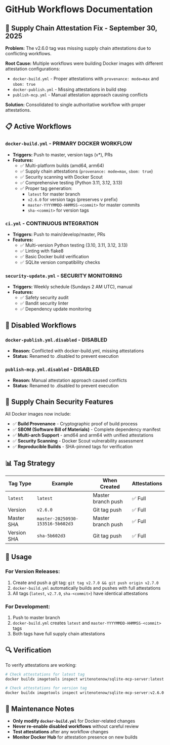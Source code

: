 # GitHub Workflows Documentation

## 🚨 **Supply Chain Attestation Fix - September 30, 2025**

**Problem:** The v2.6.0 tag was missing supply chain attestations due to conflicting workflows.

**Root Cause:** Multiple workflows were building Docker images with different attestation configurations:
- `docker-build.yml` - Proper attestations with `provenance: mode=max` and `sbom: true`
- `docker-publish.yml` - Missing attestations in build step
- `publish-mcp.yml` - Manual attestation approach causing conflicts

**Solution:** Consolidated to single authoritative workflow with proper attestations.

## 📋 **Active Workflows**

### `docker-build.yml` - **PRIMARY DOCKER WORKFLOW**
- **Triggers:** Push to master, version tags (v*), PRs
- **Features:**
  - ✅ Multi-platform builds (amd64, arm64)
  - ✅ Supply chain attestations (`provenance: mode=max`, `sbom: true`)
  - ✅ Security scanning with Docker Scout
  - ✅ Comprehensive testing (Python 3.11, 3.12, 3.13)
  - ✅ Proper tag generation:
    - `latest` for master branch
    - `v2.6.0` for version tags (preserves v prefix)
    - `master-YYYYMMDD-HHMMSS-<commit>` for master commits
    - `sha-<commit>` for version tags

### `ci.yml` - **CONTINUOUS INTEGRATION**
- **Triggers:** Push to main/develop/master, PRs
- **Features:**
  - ✅ Multi-version Python testing (3.10, 3.11, 3.12, 3.13)
  - ✅ Linting with flake8
  - ✅ Basic Docker build verification
  - ✅ SQLite version compatibility checks

### `security-update.yml` - **SECURITY MONITORING**
- **Triggers:** Weekly schedule (Sundays 2 AM UTC), manual
- **Features:**
  - ✅ Safety security audit
  - ✅ Bandit security linter
  - ✅ Dependency update monitoring

## 🚫 **Disabled Workflows**

### `docker-publish.yml.disabled` - **DISABLED**
- **Reason:** Conflicted with docker-build.yml, missing attestations
- **Status:** Renamed to .disabled to prevent execution

### `publish-mcp.yml.disabled` - **DISABLED**
- **Reason:** Manual attestation approach caused conflicts
- **Status:** Renamed to .disabled to prevent execution

## 🔧 **Supply Chain Security Features**

All Docker images now include:
- ✅ **Build Provenance** - Cryptographic proof of build process
- ✅ **SBOM (Software Bill of Materials)** - Complete dependency manifest
- ✅ **Multi-arch Support** - amd64 and arm64 with unified attestations
- ✅ **Security Scanning** - Docker Scout vulnerability assessment
- ✅ **Reproducible Builds** - SHA-pinned tags for verification

## 📊 **Tag Strategy**

| Tag Type | Example | When Created | Attestations |
|----------|---------|--------------|--------------|
| `latest` | `latest` | Master branch push | ✅ Full |
| Version | `v2.6.0` | Git tag push | ✅ Full |
| Master SHA | `master-20250930-153516-5b602d3` | Master branch push | ✅ Full |
| Version SHA | `sha-5b602d3` | Git tag push | ✅ Full |

## 🚀 **Usage**

### For Version Releases:
1. Create and push a git tag: `git tag v2.7.0 && git push origin v2.7.0`
2. `docker-build.yml` automatically builds and pushes with full attestations
3. All tags (`latest`, `v2.7.0`, `sha-<commit>`) have identical attestations

### For Development:
1. Push to master branch
2. `docker-build.yml` creates `latest` and `master-YYYYMMDD-HHMMSS-<commit>` tags
3. Both tags have full supply chain attestations

## 🔍 **Verification**

To verify attestations are working:
```bash
# Check attestations for latest tag
docker buildx imagetools inspect writenotenow/sqlite-mcp-server:latest --format "{{json .Provenance}}"

# Check attestations for version tag
docker buildx imagetools inspect writenotenow/sqlite-mcp-server:v2.6.0 --format "{{json .Provenance}}"
```

## 📝 **Maintenance Notes**

- **Only modify `docker-build.yml`** for Docker-related changes
- **Never re-enable disabled workflows** without careful review
- **Test attestations** after any workflow changes
- **Monitor Docker Hub** for attestation presence on new builds
